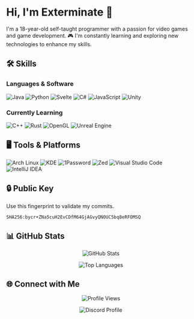 # Hi, I'm Exterminate 👋

I'm a 18-year-old self-taught programmer with a passion for video games and game development. 🎮 I'm constantly learning and exploring new technologies to enhance my skills.

## 🛠️ Skills
### Languages & Software
![Java](https://img.shields.io/badge/Java-%23ED8B00.svg?style=for-the-badge&logo=java&logoColor=white)
![Python](https://img.shields.io/badge/Python-%233776AB?style=for-the-badge&logo=python&logoColor=white)
![Svelte](https://img.shields.io/badge/Svelte-FF3E00?style=for-the-badge&logo=svelte&logoColor=white)
![C#](https://img.shields.io/badge/C%23-%23239120.svg?style=for-the-badge&logo=c-sharp&logoColor=white)
![JavaScript](https://img.shields.io/badge/JavaScript-%23323330.svg?style=for-the-badge&logo=javascript&logoColor=%23F7DF1E)
![Unity](https://img.shields.io/badge/Unity-000000?style=for-the-badge&logo=unity&logoColor=white)

### Currently Learning
![C++](https://img.shields.io/badge/C++-25a2f3.svg?style=for-the-badge&logo=c%2B%2B&logoColor=white)
![Rust](https://img.shields.io/badge/Rust-000000?style=for-the-badge&logo=rust&logoColor=CE422B)
![OpenGL](https://img.shields.io/badge/OpenGL-%235586A4?style=for-the-badge&logo=opengl&logoColor=white)
![Unreal Engine](https://img.shields.io/badge/Unreal%20Engine-%230E1128?style=for-the-badge&logo=unrealengine&logoColor=white)

## 🖥️ Tools & Platforms
![Arch Linux](https://img.shields.io/badge/Arch%20Linux-000000?style=for-the-badge&logo=archlinux&logoColor=blue)
![KDE](https://img.shields.io/badge/KDE-000000?style=for-the-badge&logo=kde&logoColor=white)
![1Password](https://img.shields.io/badge/1Password-ffffff?style=for-the-badge&logo=1password&logoColor=blue)
![Zed](https://img.shields.io/badge/Zed-084CCF?style=for-the-badge&logo=zedindustries&logoColor=white)
![Visual Studio Code](https://img.shields.io/badge/Visual%20Studio%20Code-%23007ACC?style=for-the-badge&logo=visualstudiocode&logoColor=white)
![IntelliJ IDEA](https://img.shields.io/badge/IntelliJ-000000?style=for-the-badge&logo=intellijidea&logoColor=white)

## 🔒 Public Key
Use this fingerprint to validate my commits.
```
SHA256:bycr+ZNa5cuH2EvCDfM64GjAGvyQN0UC5bq8eRFOMSQ
```

## 📊 GitHub Stats
<p align="center">
  <img src="https://github-readme-stats.vercel.app/api?username=Exterminate5573&show_icons=true&theme=aura_dark&hide_title=true&count_private=true" alt="GitHub Stats" />
</p>

<p align="center">
  <img src="https://github-readme-stats.vercel.app/api/top-langs/?username=Exterminate5573&theme=aura_dark&hide_title=true&layout=compact" alt="Top Languages" />
</p>

## 🌐 Connect with Me
<p align="center">
  <img src="https://komarev.com/ghpvc/?username=Exterminate5573&style=for-the-badge&labelColor=black&logo=github&label=Profile+Views&color=0d8ce0" alt="Profile Views" />
</p>

<p align="center">
  <img src="https://discord.c99.nl/widget/theme-2/598354701536329728.png" alt="Discord Profile" />
</p>
